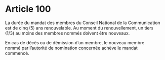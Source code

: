 # Article 100

La durée du mandat des membres du Conseil National de la Communication est de cinq (5) ans renouvelable. Au moment du renouvellement, un tiers (1/3) au moins des membres nommés doivent être nouveaux.

En cas de décès ou de démission d’un membre, le nouveau membre nommé par l’autorité de nomination concernée achève le mandat commencé.